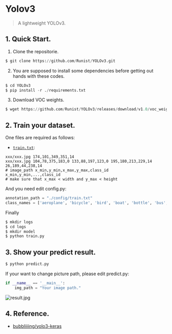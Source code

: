 # Yolov3

> A lightweight YOLOv3. <br>

## 1. Quick Start.

1. Clone the repositorie.

```python
$ git clone https://github.com/Runist/YOLOv3.git
```

2. You are supposed to install some dependencies before getting out hands with these codes.

```python
$ cd YOLOv3
$ pip install -r ./requirements.txt
```

3. Download VOC weights.

```Python
$ wget https://github.com/Runist/YOLOv3/releases/download/v1.0/voc_weight.h5
```

## 2. Train your dataset.

One files are required as follows:

- [`train.txt`](https://github.com/Runist/YOLOv3/config/trian.txt): 

```
xxx/xxx.jpg 174,101,349,351,14
xxx/xxx.jpg 104,78,375,183,0 133,88,197,123,0 195,180,213,229,14 26,189,44,238,14
# image_path x_min,y_min,x_max,y_max,class_id  x_min,y_min,...,class_id 
# make sure that x_max < width and y_max < height
```

And you need edit config.py:

```pYTHON
annotation_path = "./config/train.txt"
class_names = ['aeroplane', 'bicycle', 'bird', 'boat', 'bottle', 'bus', 'car', 'cat', 'chair', 'cow', 'diningtable', 'dog', 'horse', 'motorbike', 'person', 'pottedplant', 'sheep', 'sofa', 'train', 'tvmonitor']
```

Finally

```python
$ mkdir logs
$ cd logs
$ mkdir model
$ python train.py			
```

## 3. Show your predict result.

```python
$ python predict.py
```

If your want to change picture path, please edit predict.py:

```python
if __name__ == '__main__':
    img_path = "Your image path."
```
![result.jpg](https://i.loli.net/2020/11/13/Tr7IR2bW8Bk4gDN.jpg)
## 4. Reference.

- [bubbliiiing/yolo3-keras](https://github.com/bubbliiiing/yolo3-keras)

